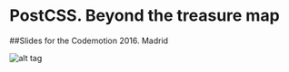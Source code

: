 # PostCSS. Beyond the treasure map
##Slides for the Codemotion 2016. Madrid

![alt tag](http://naknak.me/assets/postcss-beyong.jpg)
